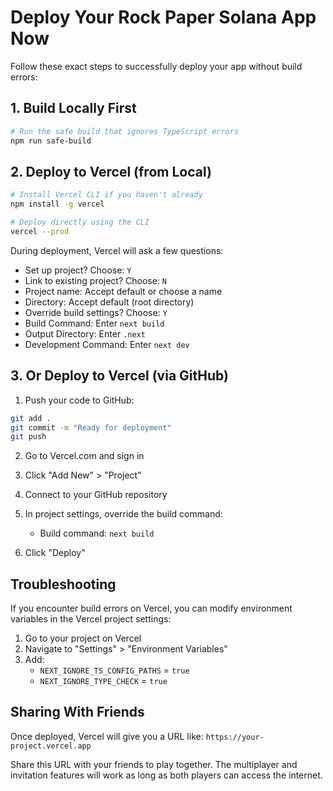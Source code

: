 # Deploy Your Rock Paper Solana App Now

Follow these exact steps to successfully deploy your app without build errors:

## 1. Build Locally First

```bash
# Run the safe build that ignores TypeScript errors
npm run safe-build
```

## 2. Deploy to Vercel (from Local)

```bash
# Install Vercel CLI if you haven't already
npm install -g vercel

# Deploy directly using the CLI
vercel --prod
```

During deployment, Vercel will ask a few questions:
- Set up project? Choose: `Y`
- Link to existing project? Choose: `N`
- Project name: Accept default or choose a name
- Directory: Accept default (root directory)
- Override build settings? Choose: `Y`
- Build Command: Enter `next build`
- Output Directory: Enter `.next`
- Development Command: Enter `next dev`

## 3. Or Deploy to Vercel (via GitHub)

1. Push your code to GitHub:
```bash
git add .
git commit -m "Ready for deployment"
git push
```

2. Go to Vercel.com and sign in

3. Click "Add New" > "Project"

4. Connect to your GitHub repository

5. In project settings, override the build command:
   - Build command: `next build`

6. Click "Deploy"

## Troubleshooting

If you encounter build errors on Vercel, you can modify environment variables in the Vercel project settings:

1. Go to your project on Vercel
2. Navigate to "Settings" > "Environment Variables"
3. Add:
   - `NEXT_IGNORE_TS_CONFIG_PATHS` = `true`
   - `NEXT_IGNORE_TYPE_CHECK` = `true`

## Sharing With Friends

Once deployed, Vercel will give you a URL like: `https://your-project.vercel.app`

Share this URL with your friends to play together. The multiplayer and invitation features will work as long as both players can access the internet. 